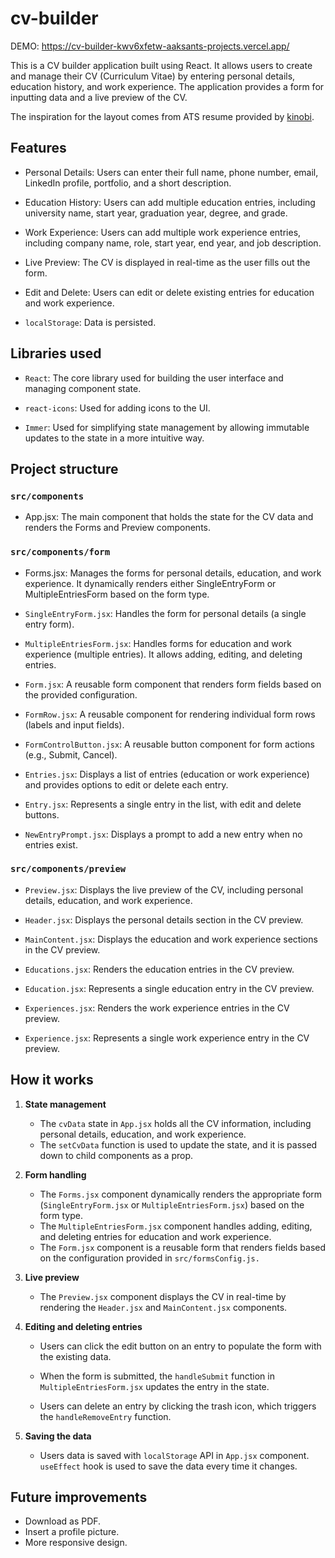 # cv-builder

DEMO: https://cv-builder-kwv6xfetw-aaksants-projects.vercel.app/

This is a CV builder application built using React. It allows users to create and manage their CV (Curriculum Vitae) by entering personal details, education history, and work experience. The application provides a form for inputting data and a live preview of the CV.

The inspiration for the layout comes from ATS resume provided by [kinobi](https://app.kinobi.ai/).

## Features
- Personal Details: Users can enter their full name, phone number, email, LinkedIn profile, portfolio, and a short description.

- Education History: Users can add multiple education entries, including university name, start year, graduation year, degree, and grade.

- Work Experience: Users can add multiple work experience entries, including company name, role, start year, end year, and job description.

- Live Preview: The CV is displayed in real-time as the user fills out the form.

- Edit and Delete: Users can edit or delete existing entries for education and work experience.

- `localStorage`: Data is persisted.

## Libraries used
- `React`: The core library used for building the user interface and managing component state.

- `react-icons`: Used for adding icons to the UI.

- `Immer`: Used for simplifying state management by allowing immutable updates to the state in a more intuitive way.

## Project structure
### `src/components`
- App.jsx: The main component that holds the state for the CV data and renders the Forms and Preview components.

### `src/components/form`
- Forms.jsx: Manages the forms for personal details, education, and work experience. It dynamically renders either SingleEntryForm or MultipleEntriesForm based on the form type.

- `SingleEntryForm.jsx`: Handles the form for personal details (a single entry form).

- `MultipleEntriesForm.jsx`: Handles forms for education and work experience (multiple entries). It allows adding, editing, and deleting entries.

- `Form.jsx`: A reusable form component that renders form fields based on the provided configuration.

- `FormRow.jsx`: A reusable component for rendering individual form rows (labels and input fields).

- `FormControlButton.jsx`: A reusable button component for form actions (e.g., Submit, Cancel).

- `Entries.jsx`: Displays a list of entries (education or work experience) and provides options to edit or delete each entry.

- `Entry.jsx`: Represents a single entry in the list, with edit and delete buttons.

- `NewEntryPrompt.jsx`: Displays a prompt to add a new entry when no entries exist.

### `src/components/preview`
- `Preview.jsx`: Displays the live preview of the CV, including personal details, education, and work experience.

- `Header.jsx`: Displays the personal details section in the CV preview.

- `MainContent.jsx`: Displays the education and work experience sections in the CV preview.

- `Educations.jsx`: Renders the education entries in the CV preview.

- `Education.jsx`: Represents a single education entry in the CV preview.

- `Experiences.jsx`: Renders the work experience entries in the CV preview.

- `Experience.jsx`: Represents a single work experience entry in the CV preview.

## How it works
1. **State management**
    - The `cvData` state in `App.jsx` holds all the CV information, including personal details, education, and work experience.
    - The `setCvData` function is used to update the state, and it is passed down to child components as a prop.
2. **Form handling**
    - The `Forms.jsx` component dynamically renders the appropriate form (`SingleEntryForm.jsx` or `MultipleEntriesForm.jsx`) based on the form type.
    - The `MultipleEntriesForm.jsx` component handles adding, editing, and deleting entries for education and work experience.
    - The `Form.jsx` component is a reusable form that renders fields based on the configuration provided in `src/formsConfig.js.`
3. **Live preview**
    - The `Preview.jsx` component displays the CV in real-time by rendering the `Header.jsx` and `MainContent.jsx` components.
4. **Editing and deleting entries**
    - Users can click the edit button on an entry to populate the form with the existing data.

    - When the form is submitted, the `handleSubmit` function in `MultipleEntriesForm.jsx` updates the entry in the state.

    - Users can delete an entry by clicking the trash icon, which triggers the `handleRemoveEntry` function.

5. **Saving the data**
    - Users data is saved with `localStorage` API in `App.jsx` component. `useEffect` hook is used to save the data every time it changes.

## Future improvements
- Download as PDF.
- Insert a profile picture.
- More responsive design.